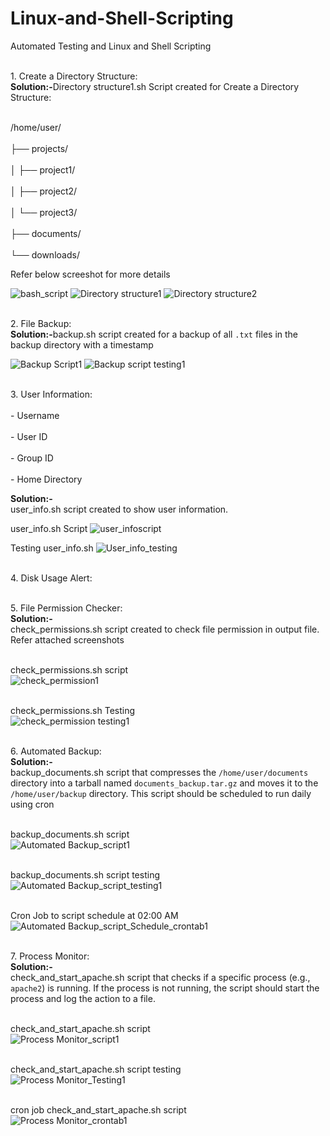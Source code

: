 # Linux-and-Shell-Scripting
Automated Testing and Linux and Shell Scripting

<br>1. Create a Directory Structure:</br>
<strong> Solution:-</strong>Directory structure1.sh Script created for Create a Directory Structure:

<br>/home/user/ </br>
<br>       ├── projects/</br>
<br>       │   ├── project1/</br>
<br>       │   ├── project2/</br>
<br>       │   └── project3/</br>
<br>       ├── documents/</br>
<br>       └── downloads/</br>

Refer below screeshot for more details

![bash_script](https://github.com/user-attachments/assets/20b309e1-b489-40e8-a7b1-e558de1e55b2)
![Directory structure1](https://github.com/user-attachments/assets/b14d16ee-58c4-4f21-b739-1abbd477aa0c)
![Directory structure2](https://github.com/user-attachments/assets/f0e8924d-d83e-4df7-a89c-d00bdd410351)

<br>2. File Backup:</br>
<strong> Solution:-</strong>backup.sh script created for a backup of all `.txt` files in the backup directory with a timestamp

   
![Backup Script1](https://github.com/user-attachments/assets/7ccc2ab0-c9ad-4134-a372-ca9308ff7719)
![Backup script testing1](https://github.com/user-attachments/assets/cb9eacb1-a34f-45c8-9923-e1f76a480810)


<br>3. User Information:</br>
<br>   - Username</br>
<br>  - User ID</br>
<br>   - Group ID</br>
<br>  - Home Directory</br>

<strong> Solution:-</strong><br>user_info.sh script created to show user information.</br>

user_info.sh Script
![user_infoscript](https://github.com/user-attachments/assets/18771a5a-9269-4322-ae50-ea48f78142c5)

Testing user_info.sh
![User_info_testing](https://github.com/user-attachments/assets/cc5c2d3b-f1d6-49f7-bab4-0046cc4d775f)

<br>4. Disk Usage Alert:</br>


<br>5. File Permission Checker:</br>
<strong> Solution:-</strong><br>check_permissions.sh script created to check file permission in output file. Refer attached screenshots</br>

<br>check_permissions.sh script</br>
![check_permission1](https://github.com/user-attachments/assets/6836196f-e7f4-47bd-a7ac-0a12f47749ff)

<br>check_permissions.sh Testing</br>
![check_permission testing1](https://github.com/user-attachments/assets/0eded4e6-8a42-4e22-8bad-219356e330b1)

<br>6. Automated Backup:</br>
<strong> Solution:-</strong><br> backup_documents.sh script that compresses the `/home/user/documents` directory into a tarball named `documents_backup.tar.gz` and moves it to the `/home/user/backup` directory. This script should be scheduled to run daily using cron</br>

<br>backup_documents.sh script</br>
![Automated Backup_script1](https://github.com/user-attachments/assets/70efe9dd-6e71-496b-be8e-22aef9295f17)

<br>backup_documents.sh script testing</br>
![Automated Backup_script_testing1](https://github.com/user-attachments/assets/6f2b46a5-dbd3-40ae-9bd0-476e44c3fd24)

<br>Cron Job to script schedule at 02:00 AM </br>
![Automated Backup_script_Schedule_crontab1](https://github.com/user-attachments/assets/2a476ec9-03f8-4118-8f1e-7c6eb62ec4c7)

<br>7. Process Monitor:</br>
<strong> Solution:-</strong><br> check_and_start_apache.sh script that checks if a specific process (e.g., `apache2`) is running. If the process is not running, the script should start the process and log the action to a file.</br>

<br> check_and_start_apache.sh script</br>
![Process Monitor_script1](https://github.com/user-attachments/assets/710ced72-17b3-4531-8aa5-a10f5df05f9b)

<br> check_and_start_apache.sh script testing</br>
![Process Monitor_Testing1](https://github.com/user-attachments/assets/7bce0b0b-2e30-4e2d-ab19-611e5a640eb1)

<br> cron job check_and_start_apache.sh script</br>
![Process Monitor_crontab1](https://github.com/user-attachments/assets/05dce7d9-a757-4b11-8f7d-9172b0696d72)
